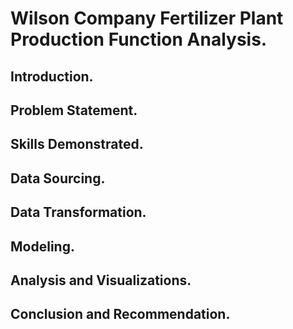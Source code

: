 # Wilson Company Fertilizer Plant Production Function Analysis.
## Introduction.
## Problem Statement.
## Skills Demonstrated.
## Data Sourcing.
## Data Transformation.
## Modeling.
## Analysis and Visualizations.
## Conclusion and Recommendation.
